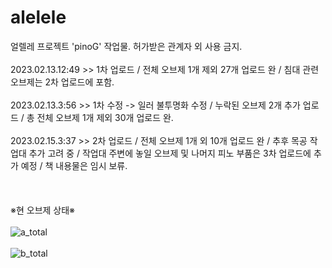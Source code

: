 # alelele

얼렐레 프로젝트 'pinoG' 작업물.
허가받은 관계자 외 사용 금지.
<br/><br/>
2023.02.13.12:49 >> 1차 업로드 / 전체 오브제 1개 제외 27개 업로드 완 / 침대 관련 오브제는 2차 업로드에 포함.
<br/><br/>
2023.02.13.3:56 >> 1차 수정 -> 일러 불투명화 수정 / 누락된 오브제 2개 추가 업로드 / 총 전체 오브제 1개 제외 30개 업로드 완.
<br/><br/>
2023.02.15.3:37 >> 2차 업로드 / 전체 오브제 1개 외 10개 업로드 완 / 추후 목공 작업대 추가 고려 중 / 작업대 주변에 놓일 오브제 및 나머지 피노 부품은 3차 업로드에 추가 예정 / 책 내용물은 임시 보류.
<br/><br/>
<br/><br/>
※현 오브제 상태※<br/><br/>
![a_total](https://user-images.githubusercontent.com/105924660/218390125-8aa4c66f-579d-4424-9542-f54661dfd0dd.png)
<br/><br/>
![b_total](https://user-images.githubusercontent.com/105924660/218951054-c2588c10-8729-46c7-96dc-146b0517c2da.png)
<br/><br/>
